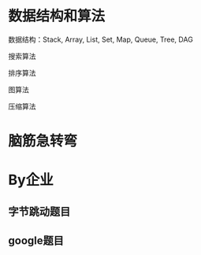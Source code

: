 
# 数据结构和算法

数据结构：Stack, Array, List, Set, Map, Queue, Tree, DAG

搜索算法

排序算法

图算法

压缩算法



# 脑筋急转弯

# By企业

## 字节跳动题目


## google题目

